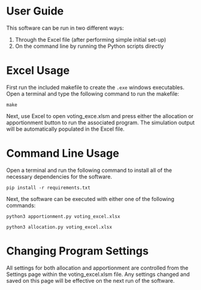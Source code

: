 # **User Guide**
This software can be run in two different ways:

1. Through the Excel file (after performing simple initial set-up)
2. On the command line by running the Python scripts directly

# Excel Usage
First run the included makefile to create the `.exe` windows executables. Open a terminal and type the following command to run the makefile:

```
make
```

Next, use Excel to open voting_exce.xlsm and press either the allocation or apportionment button to run the associated program. The simulation output will be automatically populated in the Excel file.

# Command Line Usage
Open a terminal and run the following command to install all of the necessary dependencies for the software.

```
pip install -r requirements.txt
```

Next, the software can be executed with either one of the following commands:

```
python3 apportionment.py voting_excel.xlsx
```


```
python3 allocation.py voting_excel.xlsx
```

# Changing Program Settings
All settings for both allocation and apportionment are controlled from the Settings page within the voting_excel.xlsm file. Any settings changed and saved on this page will be effective on the next run of the software.
